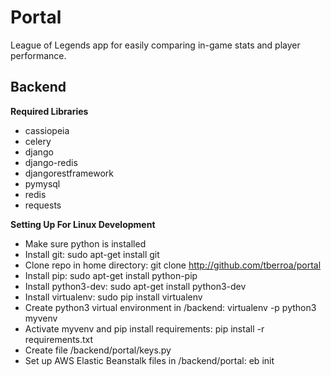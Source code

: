 # Portal
League of Legends app for easily comparing in-game stats and player performance.

## Backend
**Required Libraries**
- cassiopeia
- celery
- django
- django-redis
- djangorestframework
- pymysql
- redis
- requests

**Setting Up For Linux Development**
- Make sure python is installed
- Install git: sudo apt-get install git
- Clone repo in home directory: git clone http://github.com/tberroa/portal
- Install pip: sudo apt-get install python-pip
- Install python3-dev: sudo apt-get install python3-dev
- Install virtualenv: sudo pip install virtualenv
- Create python3 virtual environment in /backend: virtualenv -p python3 myvenv
- Activate myvenv and pip install requirements: pip install -r requirements.txt
- Create file /backend/portal/keys.py
- Set up AWS Elastic Beanstalk files in /backend/portal: eb init

